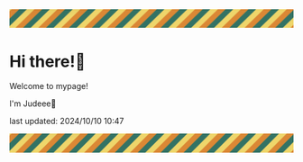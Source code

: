 <!-- Header image -->
<img src="./pokemon/pokemon_40.png" width="1000">

# Hi there!👋

Welcome to mypage!

I'm Judeee🐷

last updated: 2024/10/10 10:47

<!-- Footer image -->
<img src="./pokemon/pokemon_40.png" width="1000">
